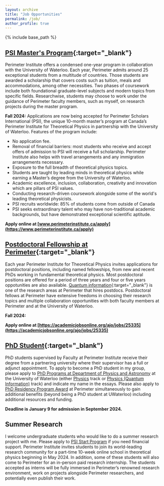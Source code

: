 ```yaml
---
layout: archive
title: "Job Opportunities"
permalink: /job/
author_profile: true
---
```


{% include base_path %}

## **[PSI Master's Program](https://perimeterinstitute.ca/psi-masters-program){:target="_blank"}**

Perimeter Institute offers a condensed one-year program in collaboration with the University of Waterloo. Each year, Perimeter admits around 25 exceptional students from a multitude of countries. Those students are awarded a scholarship that covers costs such as tuition, meals and accommodations, among other necessities. Two phases of coursework include both foundational graduate-level subjects and modern topics from specific fields. Researchwise, students may choose to work under the guidance of Perimeter faculty members, such as myself, on research projects during the master program. 

**Fall 2024:** Applications are now being accepted for Perimeter Scholars International (PSI), the unique 10-month master’s program at Canada’s Perimeter Institute for Theoretical Physics in partnership with the University of Waterloo. Features of the program include:

* No application fee.
* Removal of financial barriers: most students who receive and accept offers of admission to PSI will receive a full scholarship. Perimeter Institute also helps with travel arrangements and any immigration arrangements necessary.  
* Exposure to the full breadth of theoretical physics topics.
* Students are taught by leading minds in theoretical physics while earning a Master’s degree from the University of Waterloo.
* Academic excellence, inclusion, collaboration, creativity and innovation which are pillars of PSI values.
* Conducting research-driven coursework alongside some of the world's leading theoretical physicists. 
* PSI recruits worldwide: 85% of students come from outside of Canada
* PSI seeks extraordinary talent who may have non-traditional academic backgrounds, but have demonstrated exceptional scientific aptitude.  

**Apply online at [www.perimeterinstitute.ca/apply](https://www.perimeterinstitute.ca/apply)**

## **[Postdoctoral Fellowship at Perimeter](https://perimeterinstitute.ca/jobs/perimeter-postdoctoral-program){:target="_blank"}**

Each year Perimeter Institute for Theoretical Physics invites applications for postdoctoral positions, including named fellowships, from new and recent PhDs working in fundamental theoretical physics. Most postdoctoral positions are offered for a period of three years and four or five years oppotunities are also available. [Quantum information](https://perimeterinstitute.ca/quantum-information-0){:target="_blank"} is one of the research areas at Perimeter that hires postdocs. Postdoctoral fellows at Perimeter have extensive freedoms in choosing their research topics and multiple collaboration opportunities with both faculty members at Perimeter and at the University of Waterloo. 

**Fall 2024:** 

**Apply online at [https://academicjobsonline.org/ajo/jobs/25335](https://academicjobsonline.org/ajo/jobs/25335)**

## **[PhD Student](https://perimeterinstitute.ca/phd-students){:target="_blank"}**

PhD students supervised by Faculty at Perimeter Institute receive their degree from a partnering university where their supervisor has a full or adjunct appointment. To apply to become a PhD student in my group, please apply to [PhD Programs at Department of Physics and Astronomy]( https://uwaterloo.ca/physics-astronomy/graduate-studies/phd-programs) at the University of Waterloo (either [Physics](https://uwaterloo.ca/graduate-studies-postdoctoral-affairs/future-students/programs/physics-phd-quantum-information-waterloo) track or [Physics (Quantum Information)](https://uwaterloo.ca/graduate-studies-postdoctoral-affairs/future-students/programs/physics-phd-quantum-information-waterloo) track) and indicate my name in the essays. Please also apply to [PhD Residency Program Award](https://perimeterinstitute.ca/phd-students) at Perimeter simultaneously to gain additional benefits (beyond being a PhD student at UWaterloo) including additional resources and funding. 

**Deadline is January 9 for admission in September 2024.**

## **Summer Research**

I welcome undergraduate students who would like to do a summer research project with me. Please apply to [PSI Start Program](https://perimeterinstitute.ca/psi-start-program) if you need financial support. Perimeter Institute invites students to join its world-leading research community for a part-time 10-week online school in theoretical physics beginning in May 2024. In addition, some of these students will also come to Perimeter for an in-person paid research internship. The students accepted as interns will be fully immersed in Perimeter’s renowned research environment, work on projects alongside Perimeter researchers, and potentially even publish their work. 

